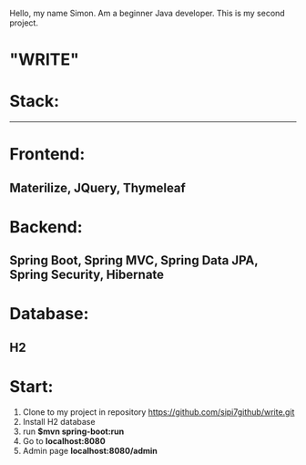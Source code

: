 Hello, my name Simon. Am a beginner Java developer. This is my second project.
# "WRITE"

# Stack:
-----------
# Frontend:
Materilize,
JQuery,
Thymeleaf
-----------
# Backend:
Spring Boot,
Spring MVC,
Spring Data JPA,
Spring Security,
Hibernate
-----------
# Database:
H2
-----------
# Start:
1. Clone to my project in repository https://github.com/sipi7github/write.git
2. Install H2 database
3. run **$mvn spring-boot:run**
4. Go to **localhost:8080**
5. Admin page **localhost:8080/admin**
